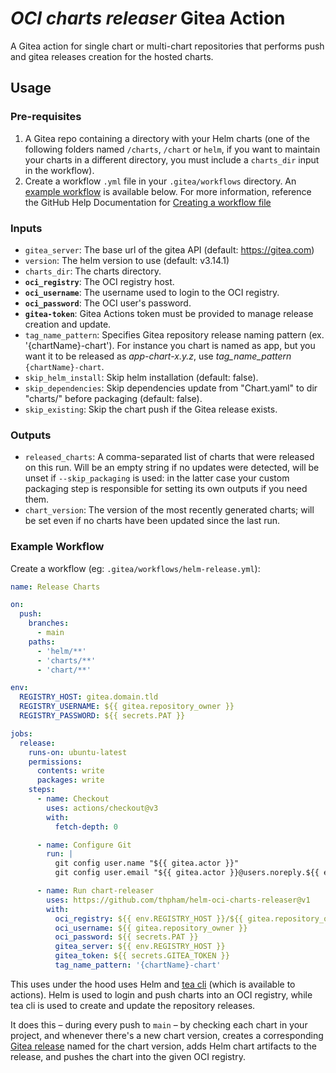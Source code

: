 # _OCI charts releaser_ Gitea Action

A Gitea action for single chart or multi-chart repositories that performs push and gitea releases creation for the hosted charts.

## Usage

### Pre-requisites

1. A Gitea repo containing a directory with your Helm charts (one of the following folders named `/charts`, `/chart` or `helm`, if you want
   to maintain your charts in a different directory, you must include a `charts_dir` input in the workflow).
1. Create a workflow `.yml` file in your `.gitea/workflows` directory. An [example workflow](#example-workflow) is available below.
   For more information, reference the GitHub Help Documentation for [Creating a workflow file](https://help.github.com/en/articles/configuring-a-workflow#creating-a-workflow-file)

### Inputs

- `gitea_server`: The base url of the gitea API (default: https://gitea.com)
- `version`: The helm version to use (default: v3.14.1)
- `charts_dir`: The charts directory.
- **`oci_registry`**: The OCI registry host.
- **`oci_username`**: The username used to login to the OCI registry.
- **`oci_password`**: The OCI user's password.
- **`gitea-token`**: Gitea Actions token must be provided to manage release creation and update.
- `tag_name_pattern`: Specifies Gitea repository release naming pattern (ex. '{chartName}-chart'). For instance you chart is named as app, but you want it to be released as *app-chart-x.y.z*, use *tag_name_pattern* `{chartName}-chart`.
- `skip_helm_install`: Skip helm installation (default: false).
- `skip_dependencies`: Skip dependencies update from "Chart.yaml" to dir "charts/" before packaging (default: false).
- `skip_existing`: Skip the chart push if the Gitea release exists.

### Outputs

- `released_charts`: A comma-separated list of charts that were released on this run. Will be an empty string if no updates were detected, will be unset if `--skip_packaging` is used: in the latter case your custom packaging step is responsible for setting its own outputs if you need them.
- `chart_version`: The version of the most recently generated charts; will be set even if no charts have been updated since the last run.

### Example Workflow

Create a workflow (eg: `.gitea/workflows/helm-release.yml`):

```yaml
name: Release Charts

on:
  push:
    branches:
      - main
    paths:
      - 'helm/**'
      - 'charts/**'
      - 'chart/**'

env:
  REGISTRY_HOST: gitea.domain.tld
  REGISTRY_USERNAME: ${{ gitea.repository_owner }}
  REGISTRY_PASSWORD: ${{ secrets.PAT }}

jobs:
  release:
    runs-on: ubuntu-latest
    permissions:
      contents: write
      packages: write
    steps:
      - name: Checkout
        uses: actions/checkout@v3
        with:
          fetch-depth: 0

      - name: Configure Git
        run: |
          git config user.name "${{ gitea.actor }}"
          git config user.email "${{ gitea.actor }}@users.noreply.${{ env.REGISTRY_HOST }}"

      - name: Run chart-releaser
        uses: https://github.com/thpham/helm-oci-charts-releaser@v1
        with:
          oci_registry: ${{ env.REGISTRY_HOST }}/${{ gitea.repository_owner }}
          oci_username: ${{ gitea.repository_owner }}
          oci_password: ${{ secrets.PAT }}
          gitea_server: ${{ env.REGISTRY_HOST }}
          gitea_token: ${{ secrets.GITEA_TOKEN }}
          tag_name_pattern: '{chartName}-chart'
```

This uses under the hood uses Helm and [tea cli](https://gitea.com/gitea/tea) (which is available to actions). Helm is used to login and push charts into an OCI registry, while tea cli is used to create and update the repository releases.

It does this – during every push to `main` – by checking each chart in your project, and whenever there's a new chart version, creates a corresponding [Gitea release](https://help.github.com/en/github/administering-a-repository/about-releases) named for the chart version, adds Helm chart artifacts to the release, and pushes the chart into the given OCI registry.
